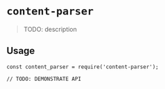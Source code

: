 # `content-parser`

> TODO: description

## Usage

```
const content_parser = require('content-parser');

// TODO: DEMONSTRATE API
```
